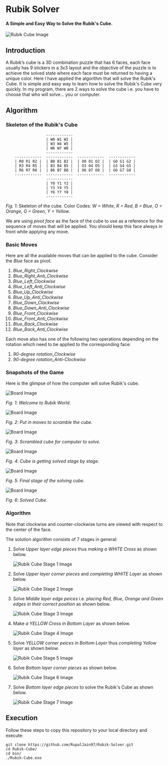 # Rubik Solver

#### A Simple and Easy Way to Solve the Rubik's Cube.

   ![Rubik Cube Image](/images/cube.jpg)

## Introduction

A Rubik’s cube is a 3D combination puzzle that has 6 faces, each face usually has 9 stickers in a 3x3 layout and the objective of the puzzle is to achieve the solved state where each face must be returned to having a unique color. Here I have applied the algorithm that will solve the Rubik's Cube. It is simple and easy way to learn how to solve the Rubik's Cube very quickly. In my program, there are 2 ways to solve the cube i.e. you have to choose that who will solve... you or computer. 

## Algorithm

### Skeleton of the Rubik's Cube

```
                  ------------
                  | W0 W1 W2 |
                  | W3 W4 W5 |
                  | W6 W7 W8 |
                  ------------
    ------------  ------------  ------------  ------------
    | R0 R1 R2 |  | B0 B1 B2 |  | O0 O1 O2 |  | G0 G1 G2 |
    | R3 R4 R5 |  | B3 B4 B5 |  | O3 O4 O5 |  | G3 G4 G5 |
    | R6 R7 R8 |  | B6 B7 B8 |  | O6 O7 O8 |  | G6 G7 G8 | 
    ------------  ------------  ------------  ------------
                  ------------
                  | Y0 Y1 Y2 | 
                  | Y3 Y4 Y5 | 
                  | Y6 Y7 Y8 | 
                  ------------

```
*Fig. 1*: Skeleton of the cube. Color Codes: *W = White*, *R = Red*, *B = Blue*, *O = Orange*, *G = Green*, *Y = Yellow*.

We are using *pivot face* as the face of the cube to use as a reference for the sequence of moves that will be applied. You should keep this face always in front while applying any move.
 
### Basic Moves

Here are all the available moves that can be applied to the cube. Consider the *Blue* face as pivot.
 
1.  *Blue_Right_Clockwise*
2.  *Blue_Right_Anti_Clockwise*
3.  *Blue_Left_Clockwise*
4.  *Blue_Left_Anti_Clockwise*
5.  *Blue_Up_Clockwise*
6.  *Blue_Up_Anti_Clockwise*
7.  *Blue_Down_Clockwise*
8.  *Blue_Down_Anti_Clockwise*
9.  *Blue_Front_Clockwise*
10. *Blue_Front_Anti_Clockwise*
11. *Blue_Back_Clockwise*
12. *Blue_Back_Anti_Clockwise*

Each move also has one of the following two operations depending on the rotation which need to be applied to the corresponding face:

1. *90-degree rotation_Clockwise*
2. *90-degree rotation_Anti-Clockwise*

### Snapshots of the Game

Here is the glimpse of how the computer will solve Rubik's cube.

![Board Image](/images/1.jpg)

*Fig. 1*: *Welcome to Rubik World*.

![Board Image](/images/2.jpg)

*Fig. 2*: *Put in moves to scramble the cube*.

![Board Image](/images/3.jpg)

*Fig. 3*: *Scrambled cube for computer to solve*.

![Board Image](/images/4.jpg)

*Fig. 4*: *Cube is getting solved stage by stage*.

![Board Image](/images/5.jpg)

*Fig. 5*: *Final stage of the solving cube*.

![Board Image](/images/6.jpg)

*Fig. 6*: *Solved Cube*.


### Algorithm

Note that clockwise and counter-clockwise turns are viewed with respect to the center of the face.

The solution algorithm consists of 7 stages in general:

1. Solve *Upper layer edge pieces* thus *making a WHITE Cross* as shown below.

      ![Rubik Cube Stage 1 Image](/images/Stage1.jpg)

2. Solve *Upper layer corner pieces* and *completing WHITE Layer* as shown below.

   ![Rubik Cube Stage 2 Image](/images/Stage2.jpg)

3. Solve *Middle layer edge peices* i.e. *placing Red, Blue, Orange and Green edges in their correct position* as shown below.

    ![Rubik Cube Stage 3 Image](/images/Stage3.jpg)

4. Make *a YELLOW Cross in Bottom Layer* as shown below.

   ![Rubik Cube Stage 4 Image](/images/Stage4.jpg)

5. Solve *YELLOW corner peices in Bottom Layer* thus *completing Yellow layer* as shown below.

   ![Rubik Cube Stage 5 Image](/images/Stage5.jpg)

6. Solve *Bottom layer corner pieces* as shown below.

   ![Rubik Cube Stage 6 Image](/images/Stage6.jpg)

7. Solve *Bottom layer edge pieces* to solve the Rubik's Cube as shown below.

   ![Rubik Cube Stage 7 Image](/images/Stage7.jpg)

## Execution

Follow these steps to copy this repository to your local directory and execute:

```
git clone https://github.com/RupalJain97/Rubik-Solver.git
cd Rubik-Cube/
cd bin/
./Rubik-Cube.exe
```
